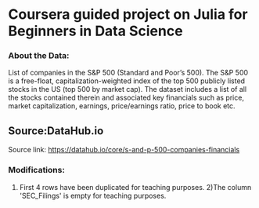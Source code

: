 # Coursera guided project on Julia for Beginners in Data Science


### About the Data:

List of companies in the S&P 500 (Standard and Poor’s 500). The S&P 500 is a free-float, capitalization-weighted index of the top 500 publicly listed stocks in the US (top 500 by market cap). The dataset includes a list of all the stocks contained therein and associated key financials such as price, market capitalization, earnings, price/earnings ratio, price to book etc.

## Source:DataHub.io

Source link: https://datahub.io/core/s-and-p-500-companies-financials

### Modifications:

1) First 4 rows have been duplicated for teaching purposes.
2)The column 'SEC_Filings' is empty for teaching purposes.
